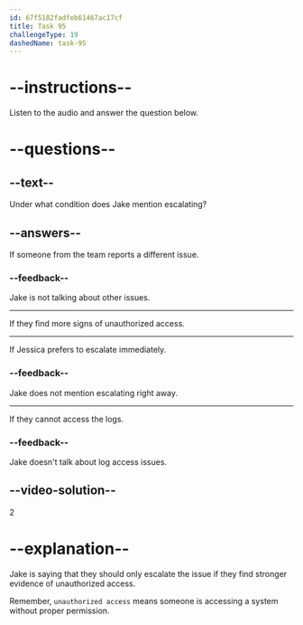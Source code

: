 ```yaml
---
id: 67f5182fadfeb61467ac17cf
title: Task 95
challengeType: 19
dashedName: task-95
---
```


<!-- (audio) Jake: We might have to escalate it if we find more signs of unauthorized access. -->

# --instructions--

Listen to the audio and answer the question below.

# --questions--

## --text--

Under what condition does Jake mention escalating?

## --answers--

If someone from the team reports a different issue.

### --feedback--

Jake is not talking about other issues.

---

If they find more signs of unauthorized access.

---

If Jessica prefers to escalate immediately.

### --feedback--

Jake does not mention escalating right away.

---

If they cannot access the logs.

### --feedback--

Jake doesn't talk about log access issues.

## --video-solution--

2

# --explanation--

Jake is saying that they should only escalate the issue if they find stronger evidence of unauthorized access.

Remember, `unauthorized access` means someone is accessing a system without proper permission.
